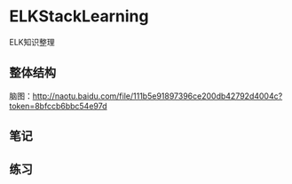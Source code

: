 # ELKStackLearning
ELK知识整理

## 整体结构
脑图：http://naotu.baidu.com/file/111b5e91897396ce200db42792d4004c?token=8bfccb6bbc54e97d

## 笔记

## 练习
